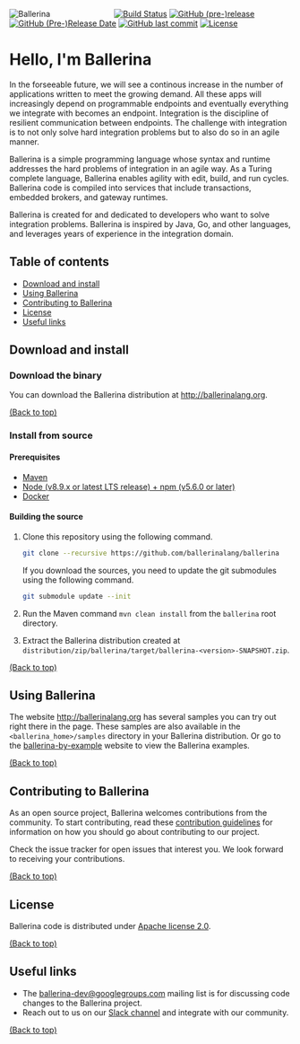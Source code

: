 ![Ballerina](https://ballerina.io/images/ballerina-logo.svg)
&nbsp;&nbsp;&nbsp;&nbsp;&nbsp;&nbsp;&nbsp;&nbsp;&nbsp;&nbsp;&nbsp;&nbsp;&nbsp;&nbsp;&nbsp;&nbsp;&nbsp;&nbsp;&nbsp;&nbsp;&nbsp;&nbsp;&nbsp;&nbsp;&nbsp;&nbsp;&nbsp;
[![Build Status](https://wso2.org/jenkins/buildStatus/icon?job=ballerina-lang/ballerina)](https://wso2.org/jenkins/view/All%20Builds/job/ballerina-lang/job/ballerina/)
[![GitHub (pre-)release](https://img.shields.io/github/release/ballerina-lang/ballerina/all.svg)](https://github.com/ballerina-lang/ballerina/releases)
[![GitHub (Pre-)Release Date](https://img.shields.io/github/release-date-pre/ballerina-lang/ballerina.svg)](https://github.com/ballerina-lang/ballerina/releases)
[![GitHub last commit](https://img.shields.io/github/last-commit/ballerina-lang/ballerina.svg)](https://github.com/ballerina-lang/ballerina/commits/master)
[![License](https://img.shields.io/badge/License-Apache%202.0-blue.svg)](https://opensource.org/licenses/Apache-2.0)


# Hello, I'm Ballerina

In the forseeable future, we will see a continous increase in the number of applications written to meet the growing demand. All these apps will increasingly depend on programmable endpoints and eventually everything we integrate with becomes an endpoint. Integration is the discipline of resilient communication between endpoints. The challenge with integration is to not only solve hard integration problems but to also do so in an agile manner.

Ballerina is a simple programming language whose syntax and runtime addresses the hard problems of integration in an agile way. As a Turing complete language, Ballerina enables agility with edit, build, and run cycles. Ballerina code is compiled into services that include transactions, embedded brokers, and gateway runtimes.

Ballerina is created for and dedicated to developers who want to solve integration problems. Ballerina is inspired by Java, Go, and other languages, and leverages years of experience in the integration domain.

## Table of contents

- [Download and install](#download-and-install)
- [Using Ballerina](#using-ballerina)
- [Contributing to Ballerina](#contributing-to-ballerina)
- [License](#license)
- [Useful links](#useful-links)

## Download and install

### Download the binary

You can download the Ballerina distribution at http://ballerinalang.org.

[(Back to top)](#table-of-contents)

### Install from source

#### Prerequisites

* [Maven](https://maven.apache.org/download.cgi)
* [Node (v8.9.x or latest LTS release) + npm (v5.6.0 or later)](https://nodejs.org/en/download/)
* [Docker](https://www.docker.com/get-docker)

#### Building the source

1. Clone this repository using the following command.

    ```bash
    git clone --recursive https://github.com/ballerinalang/ballerina
    ```

    If you download the sources, you need to update the git submodules using the following command.
    
    ```bash
    git submodule update --init 
    ```
2. Run the Maven command ``mvn clean install`` from the ``ballerina`` root directory.
3. Extract the Ballerina distribution created at `distribution/zip/ballerina/target/ballerina-<version>-SNAPSHOT.zip`.

[(Back to top)](#table-of-contents)

## Using Ballerina

The website http://ballerinalang.org has several samples you can try out right there in the page. These samples are also available in the `<ballerina_home>/samples` directory in your Ballerina distribution. Or go to the [ballerina-by-example](https://ballerinalang.org/docs/by-example/) website to view the Ballerina examples.  

[(Back to top)](#table-of-contents)

## Contributing to Ballerina

As an open source project, Ballerina welcomes contributions from the community. To start contributing, read these [contribution guidelines](https://github.com/ballerina-lang/ballerina/blob/master/CONTRIBUTING.md) for information on how you should go about contributing to our project.

Check the issue tracker for open issues that interest you. We look forward to receiving your contributions.

[(Back to top)](#table-of-contents)

## License

Ballerina code is distributed under [Apache license 2.0](https://github.com/ballerina-lang/ballerina/blob/master/LICENSE).

[(Back to top)](#table-of-contents)

## Useful links

* The ballerina-dev@googlegroups.com mailing list is for discussing code changes to the Ballerina project.
* Reach out to us on our [Slack channel](https://ballerina-platform.slack.com/) and integrate with our community.

[(Back to top)](#table-of-contents)

